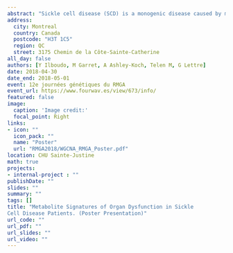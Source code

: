 ```yaml
---
abstract: "Sickle cell disease (SCD) is a monogenic disease caused by mutations in the β-globin gene. The complications related to the disease are systemic as they impact multiple organ systems. Our goal in this study was to identify metabolome changes contributing to SCD-related severity. Employing both targeted and untargeted approaches, we profiled the plasma of 706 SCD patients using liquid chromatography tandem mass spectrometry. The cohort included 406 French patients of recent African descent and 300 African Americans from southeastern US. In total, we measured the levels of 61 known and 2,100 unknown metabolites. We applied weighted gene correlation network analysis (WGCNA) algorithms to account for correlations among metabolites and identify specific metabolomic modules associated with SCD-related complications. We constructed 66 modules containing at least 7 metabolites per module. Correlating these modules to 15 clinically important phenotypes (6 complications [e.g. stroke, acute chest syndrome] and 11 hematological traits [e.g. hemoglobin concentration, mean cell volume]), we found a module strongly associated with increased risks of gall bladder removal and another strongly associated with estimated glomerular filtration rate (eGFR). Using metabolomics, we identified metabolomic signatures of liver, gall bladder, and kidney complications in SCD."
address:
  city: Montreal
  country: Canada
  postcode: "H3T 1C5"
  region: QC
  street: 3175 Chemin de la Côte-Sainte-Catherine
all_day: false
authors: [Y Ilboudo, M Garret, A Ashley-Koch, Telen M, G Lettre]
date: 2018-04-30
date_end: 2018-05-01
event: 12e journées génétiques du RMGA
event_url: https://www.fourwav.es/view/673/info/
featured: false
image:
  caption: 'Image credit:'
  focal_point: Right
links:
- icon: ""
  icon_pack: ""
  name: "Poster"
  url: "RMGA2018/WGCNA_RMGA_Poster.pdf"
location: CHU Sainte-Justine
math: true
projects: 
- internal-project : ""
publishDate: ""
slides: ""
summary: ""
tags: []
title: "Metabolite Signatures of Organ Dysfunction in Sickle
Cell Disease Patients. (Poster Presentation)"
url_code: ""
url_pdf: ""
url_slides: ""
url_video: ""
---
```


